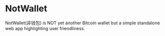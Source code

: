 # NotWallet
NotWallet(非钱包) is NOT yet another Bitcoin wallet but a simple standalone web app highlighting user friendliness.

